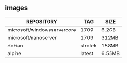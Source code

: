 ## images

REPOSITORY                   |TAG       |SIZE
-----------------------------|----------|------
microsoft/windowsservercore  |1709      |6.2GB
microsoft/nanoserver         |1709      |312MB
debian                       |stretch   |158MB
alpine                       |latest    |6.55MB <!-- .element class="fragment highlight-red" -->

<!-- .element style="width: 100%" -->